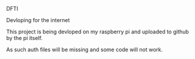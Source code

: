 DFTI

Devloping for the internet

This project is being devloped on my raspberry pi and uploaded to github by the pi itself.

As such auth files will be missing and some code will not work.